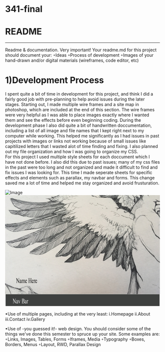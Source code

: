 # 341-final
# README
______
Readme & documentation. Very important! Your readme.md for this project should document your: ◦Ideas
◦Process of development
◦Images of your hand-drawn and/or digital materials (wireframes, code editor, etc)
# 1)Development Process
I spent quite a bit of time in development for this project, and think I did a fairly good job with pre-planning to help avoid issues
during the later stages.  Starting out, I made multiple wire frames and a site map in photoshop, which are included at the end of this
section. The wire frames were very helpful as I was able to place images exactly where I wanted them and see the effects before even 
beginning coding.  During the development phase I also did quite a bit of handwritten doccumentation, including a list of all image and 
file names that I kept right next to my computer while working.  This helped me significantly as I had issues in past projects with 
images or links not working because of small issues like capitilized letters that I wasted alot of time finding and fixing.  I also 
planned out my file organization and how I was going to organize my CSS.  
For this project I used multiple style sheets for each doccument which I have not done before.  I also did this due to past issues; many
of my css files in the past were too long and not organized and made it difficult to find and fix issues I was looking for.  This time
I made seperate sheets for specific effects and elements such as parallax, my navbar and forms.  This change saved me a lot of time and
helped me stay organized and avoid frusturation.

![Image](.images/sitemap.png)
![Image](images/wireframe.jpg)

•Use of multiple pages, including at the very least: i.Homepage
ii.About
iii.Contact
iv.Gallery

•Use of -you guessed it!- web design. You should consider some of the things we've done this semester to spruce up your site. Some examples are: ◦Links, Images, Tables, Forms
◦Iframes, Media
◦Typography
◦Boxes, Borders, Menus
◦Layout, RWD, Parallax Design

